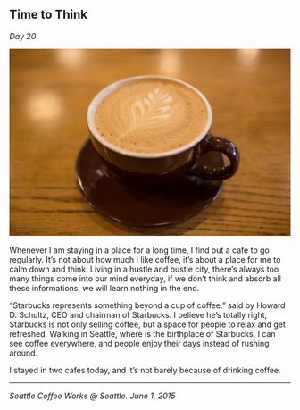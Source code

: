 ## Time to Think

*Day 20*

![](../../images/think.jpg)

Whenever I am staying in a place for a long time, I find out a cafe to go regularly. It’s not about how much I like coffee, it’s about a place for me to calm down and think. Living in a hustle and bustle city, there’s always too many things come into our mind everyday, if we don’t think and absorb all these informations, we will learn nothing in the end.

“Starbucks represents something beyond a cup of coffee.” said by Howard D. Schultz, CEO and chairman of Starbucks. I believe he’s totally right, Starbucks is not only selling coffee, but a space for people to relax and get refreshed. Walking in Seattle, where is the birthplace of Starbucks, I can see coffee everywhere, and people enjoy their days instead of rushing around.

I stayed in two cafes today, and it’s not barely because of drinking coffee.

---

*Seattle Coffee Works @ Seattle. June 1, 2015*
